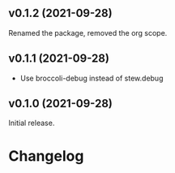 ## v0.1.2 (2021-09-28)

Renamed the package, removed the org scope.


## v0.1.1 (2021-09-28)

- Use broccoli-debug instead of stew.debug


## v0.1.0 (2021-09-28)

Initial release.



# Changelog
